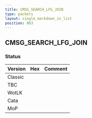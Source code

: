 ```yaml
---
title: CMSG_SEARCH_LFG_JOIN
type: packets
layout: single_markdown_in_list
position: 863
---
```


## CMSG_SEARCH_LFG_JOIN

### Status

Version | Hex | Comment
---------- | ---------- | ---------- 
Classic |  |  
TBC |  |  
WotLK |  |  
Cata |  |  
MoP |  |  